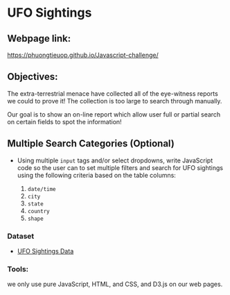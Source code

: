 # UFO Sightings

## Webpage link: 
https://phuongtieuop.github.io/Javascript-challenge/

## Objectives:

The extra-terrestrial menace have collected all of the eye-witness reports we could to prove it! The collection is too large to search through manually.

Our goal is to show an on-line report which allow user full or partial search on certain fields to spot the information!

## Multiple Search Categories (Optional)

* Using multiple `input` tags and/or select dropdowns, write JavaScript code so the user can to set multiple filters and search for UFO sightings using the following criteria based on the table columns:

  1. `date/time`
  2. `city`
  3. `state`
  4. `country`
  5. `shape`

### Dataset

* [UFO Sightings Data](StarterCode/static/js/data.js)

### Tools:

we only use pure JavaScript, HTML, and CSS, and D3.js on our web pages. 